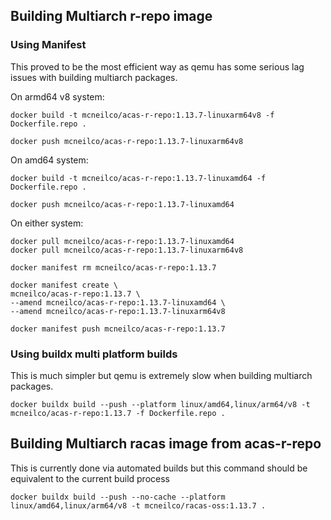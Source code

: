 ## Building Multiarch r-repo image

### Using Manifest 

This proved to be the most efficient way as qemu has some serious lag issues with building multiarch packages.

On armd64 v8 system:
```
docker build -t mcneilco/acas-r-repo:1.13.7-linuxarm64v8 -f Dockerfile.repo .

docker push mcneilco/acas-r-repo:1.13.7-linuxarm64v8
```

On amd64 system:
```
docker build -t mcneilco/acas-r-repo:1.13.7-linuxamd64 -f Dockerfile.repo .

docker push mcneilco/acas-r-repo:1.13.7-linuxamd64
```

On either system:

```
docker pull mcneilco/acas-r-repo:1.13.7-linuxamd64 
docker pull mcneilco/acas-r-repo:1.13.7-linuxarm64v8

docker manifest rm mcneilco/acas-r-repo:1.13.7

docker manifest create \
mcneilco/acas-r-repo:1.13.7 \
--amend mcneilco/acas-r-repo:1.13.7-linuxamd64 \
--amend mcneilco/acas-r-repo:1.13.7-linuxarm64v8

docker manifest push mcneilco/acas-r-repo:1.13.7
```

### Using buildx multi platform builds

This is much simpler but qemu is extremely slow when building multiarch packages.

```
docker buildx build --push --platform linux/amd64,linux/arm64/v8 -t mcneilco/acas-r-repo:1.13.7 -f Dockerfile.repo .
```


## Building Multiarch racas image from acas-r-repo

This is currently done via automated builds but this command should be equivalent to the current build process
```
docker buildx build --push --no-cache --platform linux/amd64,linux/arm64/v8 -t mcneilco/racas-oss:1.13.7 .
```
